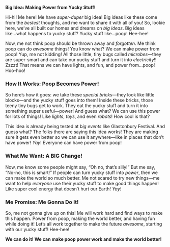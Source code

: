 **Big Idea: Making Power from Yucky Stuff!**

Hi-hi! Me here! Me have *super-duper* big idea! Big ideas like these come from the *bestest* thoughts, and me want to share it with all of you! So, lookie here, we’ve all built our homes and dreams on *big ideas*. Big ideas like...what happens to yucky stuff? Yucky stuff like...poop! Hee-hee!

Now, me not think poop should be thrown away and *forgotten*. Me think poop can do *awesome* things! You know what? We can make power from poop! Yup, me not kidding! All those little, tiny bugs called *microbes*—they are super-smart and can take our yucky stuff and turn it into *electricity*!! Zzzzt! That means we can have lights, and fun, and power from...poop! Hoo-hoo!

### How It Works: Poop Becomes Power! 

So here’s how it goes: we take these *special bricks*—they look like little blocks—and the yucky stuff goes into them! Inside these bricks, those teeny tiny bugs get to work. They eat the yucky stuff and turn it into something super useful—power! And guess what? We can use this power for lots of things! Like *lights*, *toys*, and even *robots*! How cool is that?

This idea is already being tested at *big events* like Glastonbury Festival. And guess what? The folks there are saying this idea works! They are making sure it gets even better so we can use it anywhere—like in places that don’t have power! *Yay*! Everyone can have power from poop!

### What Me Want: A BIG Change!

Now, me know some people might say, “Oh no, that’s silly!” But me say, “No-no, this is smart!” If people can turn yucky stuff into *power*, then we can make the world so much better. Me not scared to try new things—me want to help *everyone* use their yucky stuff to make good things happen! Like super cool energy that doesn’t hurt our Earth! *Yay!*

### Me Promise: Me Gonna Do It!

So, me not gonna give up on this! Me will work hard and find ways to make this happen. Power from poop, making the world better, and having fun while doing it! Let’s all work together to make the future *awesome*, starting with our yucky stuff! Hee-hee!

**We can do it! We can make poop power work and make the world better!**
